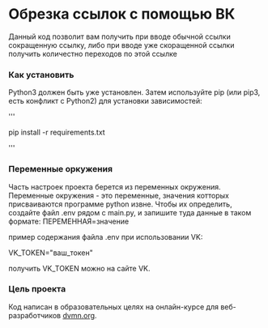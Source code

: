 # Обрезка ссылок с помощью ВК #

Данный код позволит вам получить при вводе обычной ссылки сокращенную ссылку, либо при вводе уже скоращенной ссылки получить количестно переходов по этой ссылке

### Как установить

Python3 должен быть уже установлен. Затем используйте pip (или pip3, есть конфликт с Python2) для установки зависимостей:

'''

pip install -r requirements.txt

'''
### Переменные оркужения

Часть настроек проекта берется из переменных окружения. Переменные окружения - это переменные, значения котторых присваиваются программе python извне. Чтобы их определить, создайте файл .env рядом с main.py, и запишите туда данные в таком формате: ПЕРЕМЕННАЯ=значение

пример содержания файла .env при использовании VK:

VK_TOKEN="ваш_токен"

получить VK_TOKEN можно на сайте VK.

### Цель проекта

Код написан в образовательных целях на онлайн-курсе для веб-разработчиков [dvmn.org](https://dvmn.org/).   